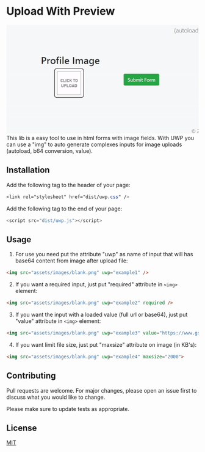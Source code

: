 # Upload With Preview

<img src="assets/images/animation.gif" />
This lib is a easy tool to use in html forms with image fields. With UWP you can use a "img" to auto generate complexes inputs for image uploads (autoload, b64 conversion, value).

## Installation
Add the following tag to the header of your page:
```css
<link rel="stylesheet" href="dist/uwp.css" />
```

Add the following tag to the end of your page:
```javascript
<script src="dist/uwp.js"></script>
```

## Usage
1. For use you need put the attribute "uwp" as name of input that will has base64 content from image after upload file:
```html
<img src="assets/images/blank.png" uwp="example1" />
```

2. If you want a required input, just put "required" attribute in `<img>` element:
```html
<img src="assets/images/blank.png" uwp="example2" required />
```

3. If you want the input with a loaded value (full url or base64), just put "value" attribute in `<img>` element:
```html
<img src="assets/images/blank.png" uwp="example3" value="https://www.gstatic.com/webp/gallery3/1.sm.png"/>
```

4. If you want limit file size, just put "maxsize" attribute on image (in KB's):
```html
<img src="assets/images/blank.png" uwp="example4" maxsize="2000">
```

## Contributing
Pull requests are welcome. For major changes, please open an issue first to discuss what you would like to change.

Please make sure to update tests as appropriate.

## License
[MIT](https://choosealicense.com/licenses/mit/)
